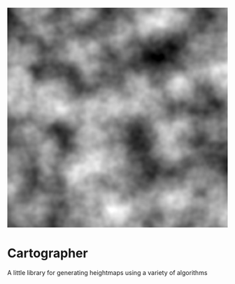 ![logo.png](logo.png)
# Cartographer
A little library for generating heightmaps using a variety of algorithms
